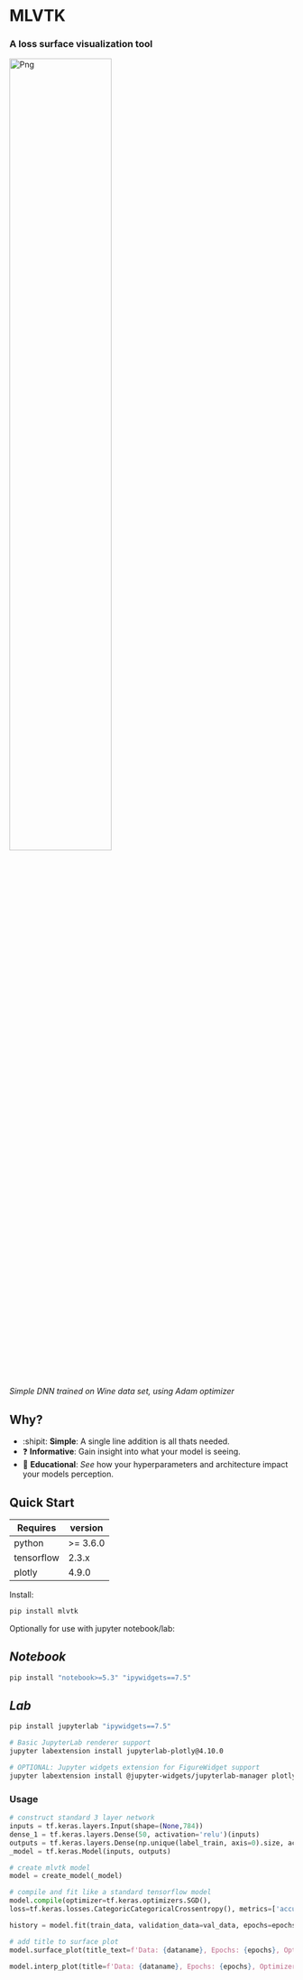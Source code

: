# MLVTK
### A loss surface visualization tool


<img alt="Png" src="https://raw.githubusercontent.com/tm-schwartz/mlvtk/dev/visuals/adamstatic.png" width="60%" />

_Simple DNN trained on Wine data set, using Adam optimizer_


## Why?

- :shipit: **Simple**: A single line addition is all thats needed.
- :question: **Informative**: Gain insight into what your model is seeing.
- :notebook: **Educational**: *See* how your hyperparameters and architecture impact your
  models perception.


## Quick Start

Requires | version
-------- | -------
python | >= 3.6.0 
tensorflow | 2.3.x
plotly | 4.9.0

Install:
```sh
pip install mlvtk
```

Optionally for use with jupyter notebook/lab:

*Notebook*
---
```sh
pip install "notebook>=5.3" "ipywidgets==7.5"
```

*Lab*
---
```sh
pip install jupyterlab "ipywidgets==7.5"

# Basic JupyterLab renderer support
jupyter labextension install jupyterlab-plotly@4.10.0

# OPTIONAL: Jupyter widgets extension for FigureWidget support
jupyter labextension install @jupyter-widgets/jupyterlab-manager plotlywidget@4.10.0
```

### Usage

```python
# construct standard 3 layer network
inputs = tf.keras.layers.Input(shape=(None,784))
dense_1 = tf.keras.layers.Dense(50, activation='relu')(inputs)
outputs = tf.keras.layers.Dense(np.unique(label_train, axis=0).size, activation='softmax')(dense_1) # hard coded outputs size
_model = tf.keras.Model(inputs, outputs)

# create mlvtk model
model = create_model(_model)

# compile and fit like a standard tensorflow model
model.compile(optimizer=tf.keras.optimizers.SGD(),
loss=tf.keras.losses.CategoricCategoricalCrossentropy(), metrics=['accuracy'])

history = model.fit(train_data, validation_data=val_data, epochs=epochs, verbose=0)

# add title to surface plot
model.surface_plot(title_text=f'Data: {dataname}, Epochs: {epochs}, Optimizer: {model.opt}, LR: {lr}')

model.interp_plot(title=f'Data: {dataname}, Epochs: {epochs}, Optimizer: {model.opt}, LR: {lr}')

```
